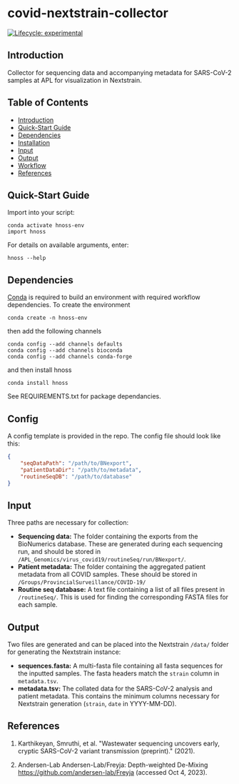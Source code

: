 # covid-nextstrain-collector
[![Lifecycle:
experimental](https://img.shields.io/badge/lifecycle-experimental-orange.svg)](https://lifecycle.r-lib.org/articles/stages.html#experimental)

## Introduction

Collector for sequencing data and accompanying metadata for SARS-CoV-2 samples at APL for visualization in Nextstrain.

## Table of Contents

- [Introduction](#introduction)
- [Quick-Start Guide](#quick-start%guide)
- [Dependencies](#dependencies)
- [Installation](#installation)
- [Input](#input)
- [Output](#output)
- [Workflow](#workflow)
- [References](#references)

## Quick-Start Guide

Import into your script:
```
conda activate hnoss-env
import hnoss
```
For details on available arguments, enter:
```
hnoss --help
```

## Dependencies

[Conda](https://conda.io/projects/conda/en/latest/user-guide/install/index.html) is required to build an environment with required workflow dependencies. To create the environment
```
conda create -n hnoss-env
```
then add the following channels
```
conda config --add channels defaults
conda config --add channels bioconda
conda config --add channels conda-forge
```
and then install hnoss
```
conda install hnoss
```

See REQUIREMENTS.txt for package dependancies.

## Config

A config template is provided in the repo. The config file should look like this:
```json
{
    "seqDataPath": "/path/to/BNexport",
    "patientDataDir": "/path/to/metadata",
    "routineSeqDB": "/path/to/database"
}
```

## Input
Three paths are necessary for collection:

- **Sequencing data:** The folder containing the exports from the BioNumerics database. These are generated during each sequencing run, and should be stored in ```/APL_Genomics/virus_covid19/routineSeq/run/BNexport/```.
- **Patient metadata:** The folder containing the aggregated patient metadata from all COVID samples. These should be stored in ```/Groups/ProvincialSurveillance/COVID-19/```
- **Routine seq database:** A text file containing a list of all files present in ```/routineSeq/```. This is used for finding the corresponding FASTA files for each sample.

## Output
Two files are generated and can be placed into the Nextstrain ```/data/``` folder for generating the Nextstrain instance:
- **sequences.fasta:** A multi-fasta file containing all fasta sequences for the inputted samples. The fasta headers match the ```strain``` column in ```metadata.tsv```.
- **metadata.tsv:** The collated data for the SARS-CoV-2 analysis and patient metadata. This contains the minimum columns necessary for Nextstrain generation (```strain```, ```date``` in YYYY-MM-DD).

## References

1. Karthikeyan, Smruthi, et al. "Wastewater sequencing uncovers early, cryptic SARS-CoV-2 variant transmission (preprint)." (2021).

2. Andersen-Lab Andersen-Lab/Freyja: Depth-weighted De-Mixing https://github.com/andersen-lab/Freyja (accessed Oct 4, 2023). 